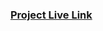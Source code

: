 <h3 align="left"><a href = "https://git-repositories-listing-app.netlify.app/">Project Live Link</a></h3>
